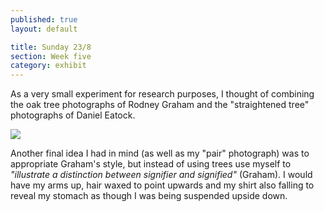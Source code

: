 ```yaml
---
published: true
layout: default

title: Sunday 23/8
section: Week five
category: exhibit
---
```


As a very small experiment for research purposes, I thought of combining the oak tree photographs of Rodney Graham and the "straightened tree" photographs of Daniel Eatock. 

<img src="https://farm1.staticflickr.com/654/20589465199_3d3744a02e_z_d.jpg">

Another final idea I had in mind (as well as my "pair" photograph) was to appropriate Graham's style, but instead of using trees use myself to _"illustrate a distinction between signifier and signified"_ (Graham). I would have my arms up, hair waxed to point upwards and my shirt also falling to reveal my stomach as though I was being suspended upside down. 
